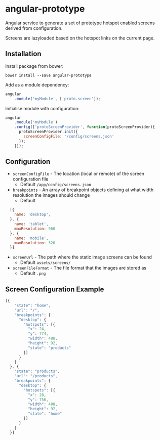 # angular-prototype

Angular service to generate a set of prototype hotspot enabled screens derived from configuration.

Screens are lazyloaded based on the hotspot links on the current page.

## Installation

Install package from bower:

`bower install --save angular-prototype`

Add as a module dependency:  

```javascript
angular
    .module('myModule', ['proto.screen']);
```  

Initialise module with configuration:  

```javascript
angular
    .module('myModule')
    .config(['protoScreenProvider', function(protoScreenProvider){
      protoScreenProvider.init({
        screenConfigFile: '/config/screens.json'
      });
    }]);
```  

## Configuration

* `screenConfigFile` - The location (local or remote) of the screen configuration file  
    * Default `/app/config/screens.json`
* `breakpoints` - An array of breakpoint objects defining at what width resolution the images should change
    * Default
```javascript
  [{
    name: 'desktop',
  }, {
    name: 'tablet',
    maxResolution: 960
  }, {
    name: 'mobile',
    maxResolution: 320
  }]
```
* `screenUrl` - The path where the static image screens can be found
    * Default `assets/screens/`
* `screenFileFormat` - The file format that the images are stored as
    * Default `.png`

## Screen Configuration Example

```javascript
[{
    "state": "home",
    "url": "/",
    "breakpoints": {
      "desktop": {
        "hotspots": [{
          "x": 24,
          "y": 774,
          "width": 488,
          "height": 92,
          "state": "products"
        }]
      }
    }
  }, {
    "state": "products",
    "url": "/products",
    "breakpoints": {
      "desktop": {
        "hotspots": [{
          "x": 28,
          "y": 756,
          "width": 488,
          "height": 92,
          "state": "home"
        }]
      }
    }
  }]
```

